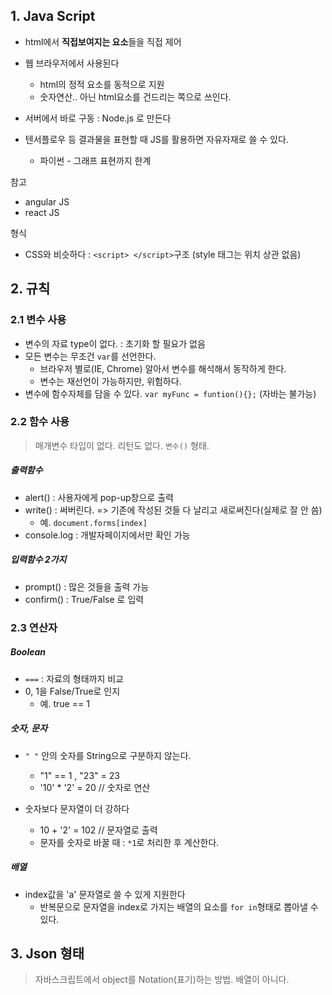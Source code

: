 ## 1. Java Script 

- html에서 **직접보여지는 요소**들을 직접 제어 

- 웹 브라우저에서 사용된다 
  - html의 정적 요소를 동적으로 지원
  - 숫자연산.. 아닌 html요소를 건드리는 쪽으로 쓰인다. 

- 서버에서 바로 구동 : Node.js 로 만든다
- 텐서플로우 등 결과물을 표현할 때 JS를 활용하면 자유자재로 쓸 수 있다.
  - 파이썬 - 그래프 표현까지 한계

참고 

- angular JS
- react JS

형식 

- CSS와 비슷하다 :  `<script> </script>`구조 (style 태그는 위치 상관 없음)



## 2. 규칙

### 2.1 변수 사용

- 변수의 자료 type이 없다.  : 초기화 할 필요가 없음 
- 모든 변수는 무조건 `var`를 선언한다. 
  - 브라우저 별로(IE, Chrome) 알아서 변수를 해석해서 동작하게 한다. 
  - 변수는 재선언이 가능하지만, 위험하다.
- 변수에 함수자체를 담을 수 있다. `var myFunc = funtion(){};` (자바는 불가능)



### 2.2 함수 사용

> 매개변수 타입이 없다. 리턴도 없다. `변수()` 형태. 

##### 출력함수

- alert()  : 사용자에게 pop-up창으로 출력
- write() : 써버린다. => 기존에 작성된 것들 다 날리고 새로써진다(실제로 잘 안 씀)
  - 예. `document.forms[index]` 
- console.log : 개발자페이지에서만 확인 가능 



##### 입력함수 2가지 

- prompt() : 많은 것들을 출력 가능
- confirm() : True/False 로 입력 



### 2.3 연산자	

##### Boolean 

- `===`  : 자료의 형태까지 비교
- 0, 1을 False/True로 인지
  - 예. true == 1



##### 숫자, 문자 

- `" "` 안의 숫자를 String으로 구분하지 않는다.

  - "1" == 1 , "23" = 23
  - '10' * '2' = 20  // 숫자로 연산 

- 숫자보다 문자열이 더 강하다 

  - 10 + '2' = 102  // 문자열로 출력
  - 문자를 숫자로 바꿀 때 : `*1`로 처리한 후 계산한다. 

  

##### 배열

- index값을 'a' 문자열로 쓸 수 있게 지원한다
  - 반복문으로 문자열을 index로 가지는 배열의 요소를 `for in`형태로 뽑아낼 수 있다. 

## 3. Json 형태 

>  자바스크립트에서 object를 Notation(표기)하는 방법. 배열이 아니다. 

